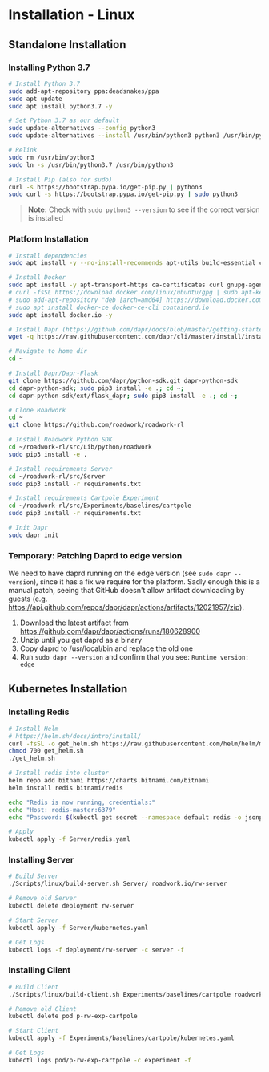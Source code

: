 # Installation - Linux

## Standalone Installation

### Installing Python 3.7

```bash
# Install Python 3.7
sudo add-apt-repository ppa:deadsnakes/ppa
sudo apt update
sudo apt install python3.7 -y

# Set Python 3.7 as our default
sudo update-alternatives --config python3
sudo update-alternatives --install /usr/bin/python3 python3 /usr/bin/python3.7 1

# Relink
sudo rm /usr/bin/python3
sudo ln -s /usr/bin/python3.7 /usr/bin/python3

# Install Pip (also for sudo)
curl -s https://bootstrap.pypa.io/get-pip.py | python3
sudo curl -s https://bootstrap.pypa.io/get-pip.py | sudo python3
```

> **Note:** Check with `sudo python3 --version` to see if the correct version is installed

### Platform Installation

```bash
# Install dependencies
sudo apt install -y --no-install-recommends apt-utils build-essential curl xvfb ffmpeg xorg-dev libsdl2-dev swig cmake python-opengl dos2unix

# Install Docker
sudo apt install -y apt-transport-https ca-certificates curl gnupg-agent software-properties-common
# curl -fsSL https://download.docker.com/linux/ubuntu/gpg | sudo apt-key add -
# sudo add-apt-repository "deb [arch=amd64] https://download.docker.com/linux/ubuntu $(lsb_release -cs) stable"
# sudo apt install docker-ce docker-ce-cli containerd.io
sudo apt install docker.io -y

# Install Dapr (https://github.com/dapr/docs/blob/master/getting-started/environment-setup.md)
wget -q https://raw.githubusercontent.com/dapr/cli/master/install/install.sh -O - | /bin/bash

# Navigate to home dir
cd ~

# Install Dapr/Dapr-Flask
git clone https://github.com/dapr/python-sdk.git dapr-python-sdk
cd dapr-python-sdk; sudo pip3 install -e .; cd ~;
cd dapr-python-sdk/ext/flask_dapr; sudo pip3 install -e .; cd ~;

# Clone Roadwork
cd ~
git clone https://github.com/roadwork/roadwork-rl

# Install Roadwork Python SDK
cd ~/roadwork-rl/src/Lib/python/roadwork
sudo pip3 install -e .

# Install requirements Server
cd ~/roadwork-rl/src/Server
sudo pip3 install -r requirements.txt

# Install requirements Cartpole Experiment
cd ~/roadwork-rl/src/Experiments/baselines/cartpole
sudo pip3 install -r requirements.txt

# Init Dapr
sudo dapr init
```

### Temporary: Patching Daprd to edge version

We need to have daprd running on the edge version (see `sudo dapr --version`), since it has a fix we require for the platform. Sadly enough this is a manual patch, seeing that GitHub doesn't allow artifact downloading by guests (e.g. https://api.github.com/repos/dapr/dapr/actions/artifacts/12021957/zip).

1. Download the latest artifact from https://github.com/dapr/dapr/actions/runs/180628900
2. Unzip until you get daprd as a binary
3. Copy daprd to /usr/local/bin and replace the old one
4. Run `sudo dapr --version` and confirm that you see: `Runtime version: edge`

## Kubernetes Installation

### Installing Redis

```bash
# Install Helm
# https://helm.sh/docs/intro/install/
curl -fsSL -o get_helm.sh https://raw.githubusercontent.com/helm/helm/master/scripts/get-helm-3
chmod 700 get_helm.sh
./get_helm.sh

# Install redis into cluster
helm repo add bitnami https://charts.bitnami.com/bitnami
helm install redis bitnami/redis

echo "Redis is now running, credentials:"
echo "Host: redis-master:6379"
echo "Password: $(kubectl get secret --namespace default redis -o jsonpath="{.data.redis-password}" | base64 --decode)"

# Apply
kubectl apply -f Server/redis.yaml
```

### Installing Server


```bash
# Build Server
./Scripts/linux/build-server.sh Server/ roadwork.io/rw-server

# Remove old Server
kubectl delete deployment rw-server

# Start Server
kubectl apply -f Server/kubernetes.yaml

# Get Logs
kubectl logs -f deployment/rw-server -c server -f
```

### Installing Client

```bash
# Build Client
./Scripts/linux/build-client.sh Experiments/baselines/cartpole roadwork.io/rw-exp-baselines-cartpole

# Remove old Client
kubectl delete pod p-rw-exp-cartpole

# Start Client
kubectl apply -f Experiments/baselines/cartpole/kubernetes.yaml

# Get Logs
kubectl logs pod/p-rw-exp-cartpole -c experiment -f
```